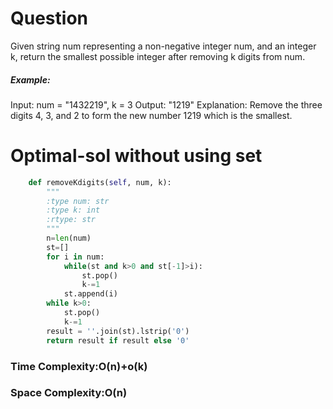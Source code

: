 # Question
Given string num representing a non-negative integer num, and an integer k, return the smallest possible integer after removing k digits from num.


##### Example:
Input: num = "1432219", k = 3
Output: "1219"
Explanation: Remove the three digits 4, 3, and 2 to form the new number 1219 which is the smallest.

# Optimal-sol without using set


``` python
    def removeKdigits(self, num, k):
        """
        :type num: str
        :type k: int
        :rtype: str
        """
        n=len(num)
        st=[]
        for i in num:
            while(st and k>0 and st[-1]>i):
                st.pop()
                k-=1
            st.append(i)
        while k>0:
            st.pop()
            k-=1
        result = ''.join(st).lstrip('0')
        return result if result else '0'
```
        


### Time Complexity:O(n)+o(k)
### Space Complexity:O(n)
